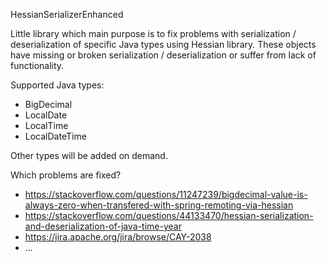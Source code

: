 HessianSerializerEnhanced

Little library which main purpose is to fix problems with serialization / deserialization of specific Java types using Hessian library. These objects have missing or broken serialization / deserialization or suffer from lack of functionality.

Supported Java types:
- BigDecimal
- LocalDate
- LocalTime
- LocalDateTime

Other types will be added on demand.

Which problems are fixed?

- https://stackoverflow.com/questions/11247239/bigdecimal-value-is-always-zero-when-transfered-with-spring-remoting-via-hessian
- https://stackoverflow.com/questions/44133470/hessian-serialization-and-deserialization-of-java-time-year
- https://jira.apache.org/jira/browse/CAY-2038
- ...
